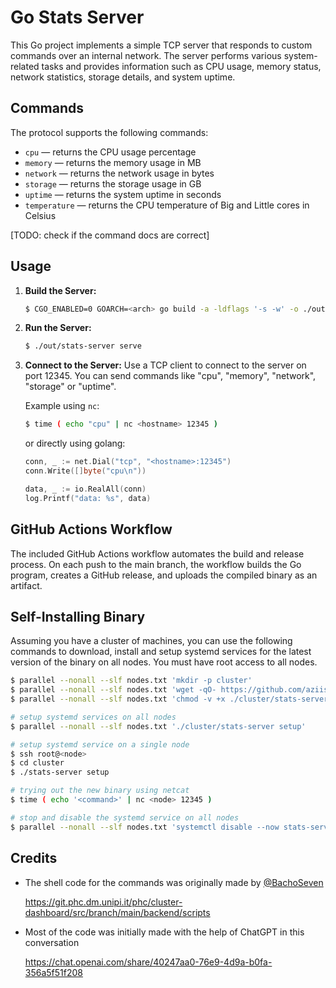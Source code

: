 # Go Stats Server

This Go project implements a simple TCP server that responds to custom commands over an internal network. The server performs various system-related tasks and provides information such as CPU usage, memory status, network statistics, storage details, and system uptime.

## Commands

The protocol supports the following commands: 

- `cpu` &mdash; returns the CPU usage percentage
- `memory` &mdash; returns the memory usage in MB
- `network` &mdash; returns the network usage in bytes
- `storage` &mdash; returns the storage usage in GB
- `uptime` &mdash; returns the system uptime in seconds
- `temperature` &mdash; returns the CPU temperature of Big and Little cores in Celsius

[TODO: check if the command docs are correct]

## Usage

1. **Build the Server:**

    ```bash shell
    $ CGO_ENABLED=0 GOARCH=<arch> go build -a -ldflags '-s -w' -o ./out/stats-server main.go
    ```

2. **Run the Server:**

    ```bash shell
    $ ./out/stats-server serve
    ```

3. **Connect to the Server:** Use a TCP client to connect to the server on port 12345. You can send commands like "cpu", "memory", "network", "storage" or
   "uptime".

    Example using `nc`:

    ```bash shell
    $ time ( echo "cpu" | nc <hostname> 12345 )
    ```

    or directly using golang:

    ```go
    conn, _ := net.Dial("tcp", "<hostname>:12345")
    conn.Write([]byte("cpu\n"))

    data, _ := io.RealAll(conn)
    log.Printf("data: %s", data)
    ```

## GitHub Actions Workflow

The included GitHub Actions workflow automates the build and release process. On each push to the main branch, the workflow builds the Go program, creates a GitHub release, and uploads the compiled binary as an artifact.

## Self-Installing Binary

Assuming you have a cluster of machines, you can use the following commands to download, install and setup systemd services for the latest version of the binary on all nodes. You must have root access to all nodes.

```bash
$ parallel --nonall --slf nodes.txt 'mkdir -p cluster'
$ parallel --nonall --slf nodes.txt 'wget -qO- https://github.com/aziis98/go-stats-server/releases/latest/download/stats-server > ./cluster/stats-server'
$ parallel --nonall --slf nodes.txt 'chmod -v +x ./cluster/stats-server'

# setup systemd services on all nodes
$ parallel --nonall --slf nodes.txt './cluster/stats-server setup'

# setup systemd service on a single node
$ ssh root@<node>
$ cd cluster
$ ./stats-server setup

# trying out the new binary using netcat
$ time ( echo '<command>' | nc <node> 12345 )

# stop and disable the systemd service on all nodes
$ parallel --nonall --slf nodes.txt 'systemctl disable --now stats-server.service'
```

## Credits

- The shell code for the commands was originally made by [@BachoSeven](https://github.com/bachoseven)

    <https://git.phc.dm.unipi.it/phc/cluster-dashboard/src/branch/main/backend/scripts>

- Most of the code was initially made with the help of ChatGPT in this conversation

    <https://chat.openai.com/share/40247aa0-76e9-4d9a-b0fa-356a5f51f208>